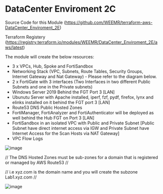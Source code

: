 # DataCenter Enviroment 2C

Source Code for this Module (https://github.com/WEEMR/terraform-aws-DataCenter_Enviroment_2E)

Terraform Registery         (https://registry.terraform.io/modules/WEEMR/DataCenter_Enviroment_2E/aws/latest)

The module will create the below resources:

- 3 x VPCs, Hub, Spoke and FortiSandbox
- Networking Stack (VPC, Subnets, Route Tables, Security Groups, Internet Gateway and Nat Gateway) - Please refer to the diagram below.
- 2 x FortiGate with 3 interfaces (Two Interfaces in two different Public Subnets and one in the Private subnets)
- Windows Server 2019 Behind the FGT Port 3 [LAN]
- Ubunutu Server with Apache installed, iperf, fzf, pydf, firefox, lynx and elinks installed on it behind the FGT port 3 [LAN]
- Route53 DNS Public Hosted Zones
- FortiManager, FortiAnalyzer and FortiAuthenticator will be deployed as well behind the Hub FGT on Port 3 [LAN]
- FortiSandbox in an isolated VPC with Public and Private Subnet [Public Subnet have direct internet access via IGW and Private Subnet have Internet Access for the Scan Hosts via NAT Gateway]
- VPC Flow Logs


![image](https://user-images.githubusercontent.com/83562796/139342020-5b353c88-3283-4506-ac53-88a436c017ee.png)


// The DNS Hosted Zones must be sub-zones for a domain that is registered or managed by AWS Route53 //

// i.e xyz.com is the domain name and you will create the subzone Lab1.xyz.com // 

![image](https://user-images.githubusercontent.com/83562796/139341780-276011ce-247b-473a-a152-1c1cebd12f13.png)
